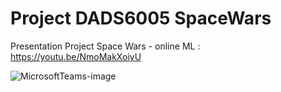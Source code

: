 # Project DADS6005 SpaceWars

Presentation Project Space Wars - online ML : https://youtu.be/NmoMakXoiyU


![MicrosoftTeams-image](https://github.com/KK-PU/Project_DADS6005_SpaceWars/assets/98018243/95637c53-5381-4ef4-9193-e80cfd820f0e)
